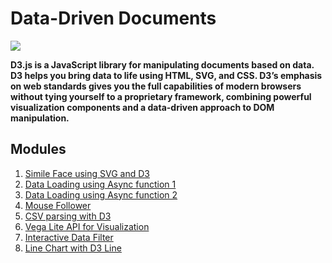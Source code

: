 # Data-Driven Documents

![](https://miro.medium.com/max/3780/1*dATCSWDXV4Xoh4i2BpoowQ.png)
**<p>D3.js is a JavaScript library for manipulating documents based on data. D3 helps you bring data to life using HTML, SVG, and CSS. D3’s emphasis on web standards gives you the full capabilities of modern browsers without tying yourself to a proprietary framework, combining powerful visualization components and a data-driven approach to DOM manipulation.</p>**

## Modules

1. [Simile Face using SVG and D3](https://github.com/gunjanmimo/d3-visualization/blob/main/src/simle.js)
2. [Data Loading using Async function 1](https://github.com/gunjanmimo/d3-visualization/tree/main/src/dataloading)
3. [Data Loading using Async function 2](https://github.com/gunjanmimo/d3-visualization/tree/main/src/dataload)
4. [Mouse Follower](https://github.com/gunjanmimo/d3-visualization/tree/main/src/mouseFollower)
5. [CSV parsing with D3](https://github.com/gunjanmimo/d3-visualization/tree/main/src/csvParser)
6. [Vega Lite API for Visualization](https://github.com/gunjanmimo/d3-visualization/tree/main/src/vegaLite)
7. [Interactive Data Filter]()
8. [Line Chart with D3 Line]()
